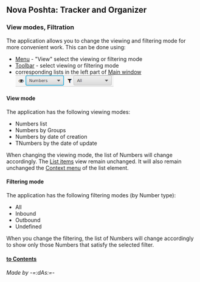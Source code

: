 ## Nova Poshta: Tracker and Organizer

### View modes, Filtration

The application allows you to change the viewing and filtering mode for more convenient work. This can be done using:
- [Menu](menu.md?menu) - "View" select the viewing or filtering mode
- [Toolbar](menu.md?toolbar) - select viewing or filtering mode
- corresponding lists in the left part of [Main window](main.md) ![Modes](../images/view_modes_filters.png)
#### View mode<a id='view'/>
The application has the following viewing modes:
- Numbers list
- Numbers by Groups
- Numbers by date of creation
- TNumbers by the date of update

When changing the viewing mode, the list of Numbers will change accordingly. The [List items](main.md?element) view remain unchanged. It will also remain unchanged the [Context menu](main.md?context) of the list element.

#### Filtering mode<a id='filter'/>
The application has the following filtering modes (by Number type):
- All
- Inbound
- Outbound
- Undefined

When you change the filtering, the list of Numbers will change accordingly to show only those Numbers that satisfy the selected filter.

#### [to Contents](help.md)

###### _Made by -=:dAs:=-_